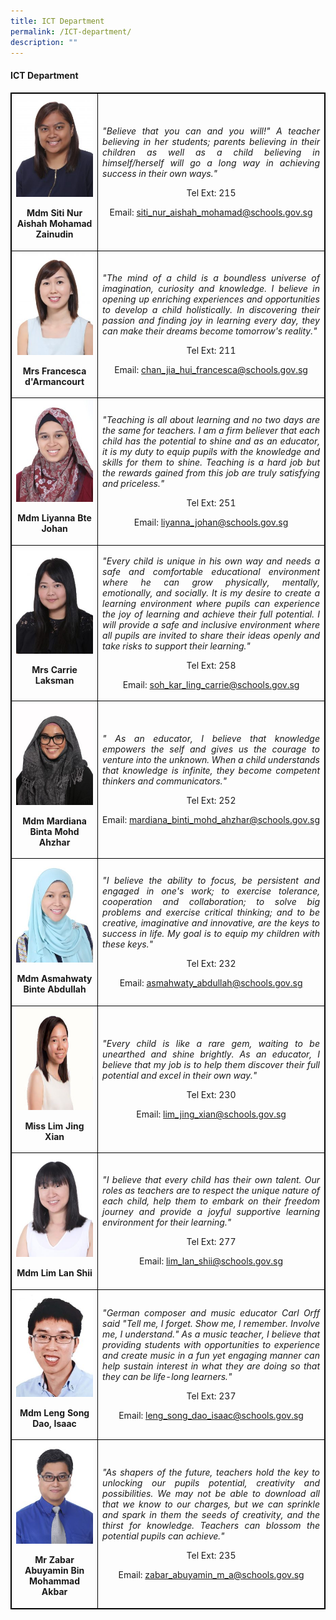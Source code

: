 ```yaml
---
title: ICT Department
permalink: /ICT-department/
description: ""
---
```

<h4><strong>ICT Department</strong></h4>
<table style="border-collapse: collapse; width: 100%; border:1px solid black;">
<tbody>
<tr>
<td style="width: 33.3333%; text-align: center; border:1px solid black;">
<img style="width:100%;" src="/images/cha5.jpg">
<p><strong>Mdm Siti Nur Aishah Mohamad Zainudin</strong></p>
</td>
<td style="width: 50%; text-align: justify; border:1px solid black;">
<p><em>"Believe that you can and you will!" A teacher believing in her students; parents believing in their children as well as a child believing in himself/herself will go a long way in achieving success in their own ways."</em></p>
<p style="width: 100%; text-align: center;">Tel Ext: 215</p>
<p style="width: 100%; text-align: center;">Email:&nbsp;<a href="mailto:siti_nur_aishah_mohamad@schools.gov.sg">siti_nur_aishah_mohamad@schools.gov.sg</a></p>
</td>
</tr>
<tr>
<td style="width: 33.3333%; text-align: center; border:1px solid black;">
<img style="width:100%;" src="/images/smd3.jpg">
<p><strong>Mrs Francesca d'Armancourt</strong></p>
</td>
<td style="width: 50%; text-align: justify; border:1px solid black;">
<p><em>"The mind of a child is a boundless universe of imagination, curiosity and knowledge. I believe in opening up enriching experiences and opportunities to develop a child holistically. In discovering their passion and finding joy in learning every day, they can make their dreams become tomorrow's reality."</em></p>
<p style="width: 100%; text-align: center;">Tel Ext: 211</p>
<p style="width: 100%; text-align: center;">Email:&nbsp;<a href="mailto:chan_jia_hui_francesca@schools.gov.sg">chan_jia_hui_francesca@schools.gov.sg</a></p>
</td>
</tr>
<tr>
<td style="width: 33.3333%; text-align: center; border:1px solid black;">
<img style="width:100%;" src="/images/eng2.jpg">
<p><strong>Mdm Liyanna Bte Johan</strong></p>
</td>
<td style="width: 50%; text-align: justify; border:1px solid black;">
<p><em>"Teaching is all about learning and no two days are the same for teachers. I am a firm believer that each child has the potential to shine and as an educator, it is my duty to equip pupils with the knowledge and skills for them to shine. Teaching is a hard job but the rewards gained from this job are truly satisfying and priceless."</em></p>
<p style="width: 100%; text-align: center;">Tel Ext: 251</p>
<p style="width: 100%; text-align: center;">Email:&nbsp;<a href="mailto:liyanna_johan@schools.gov.sg">liyanna_johan@schools.gov.sg</a></p>
</td>
</tr>
<tr>
<td style="width: 33.3333%; text-align: center; border:1px solid black;">
<img style="width:100%;" src="/images/sci8.jpg">
<p><strong>Mrs Carrie Laksman</strong></p>
</td>
<td style="width: 50%; text-align: justify; border:1px solid black;">
<p><em>"Every child is unique in his own way and needs a safe and comfortable educational environment where he can grow physically, mentally, emotionally, and socially. It is my desire to create a learning environment where pupils can experience the joy of learning and achieve their full potential. I will provide a safe and inclusive environment where all pupils are invited to share their ideas openly and take risks to support their learning."</em></p>
<p style="width: 100%; text-align: center;">Tel Ext: 258</p>
<p style="width: 100%; text-align: center;">Email:&nbsp;<a href="mailto:soh_kar_ling_carrie@schools.gov.sg">soh_kar_ling_carrie@schools.gov.sg</a></p>
</td>
</tr>
<tr>
<td style="width: 33.3333%; text-align: center; border:1px solid black;">
<img style="width:100%;" src="/images/mtl19.jpg">
<p><strong>Mdm Mardiana Binta Mohd Ahzhar</strong></p>
</td>
<td style="width: 50%; text-align: justify; border:1px solid black;">
<p><em>" As an educator, I believe that knowledge empowers the self and gives us the courage to venture into the unknown. When a child understands that knowledge is infinite, they become competent thinkers and communicators."</em></p>
<p style="width: 100%; text-align: center;">Tel Ext: 252</p>
<p style="width: 100%; text-align: center;">Email:&nbsp;<a href="mailto:mardiana_binti_mohd_ahzhar@schools.gov.sg">mardiana_binti_mohd_ahzhar@schools.gov.sg</a></p>
</td>
</tr>
<tr>
<td style="width: 33.3333%; text-align: center; border:1px solid black;">
<img style="width:100%;" src="/images/ma3.jpg">
<p><strong>Mdm Asmahwaty Binte Abdullah</strong></p>
</td>
<td style="width: 50%; text-align: justify; border:1px solid black;">
<p><em>"I believe the ability to focus, be persistent and engaged in one's work; to exercise tolerance, cooperation and collaboration; to solve big problems and exercise critical thinking; and to be creative, imaginative and innovative, are the keys to success in life. My goal is to equip my children with these keys."</em></p>
<p style="width: 100%; text-align: center;">Tel Ext: 232</p>
<p style="width: 100%; text-align: center;">Email:&nbsp;<a href="mailto:asmahwaty_abdullah@schools.gov.sg">asmahwaty_abdullah@schools.gov.sg</a></p>
</td>
</tr>
<tr>
<td style="width: 33.3333%; text-align: center; border:1px solid black;">
<img style="width:100%;" src="/images/mtl5.jpg">
<p><strong>Miss Lim Jing Xian</strong></p>
</td>
<td style="width: 50%; text-align: justify; border:1px solid black;">
<p><em>"Every child is like a rare gem, waiting to be unearthed and shine brightly. As an educator, I believe that my job is to help them discover their full potential and excel in their own way."</em></p>
<p style="width: 100%; text-align: center;">Tel Ext: 230</p>
<p style="width: 100%; text-align: center;">Email:&nbsp;<a href="mailto:lim_jing_xian@schools.gov.sg">lim_jing_xian@schools.gov.sg</a></p>
</td>
</tr>
<tr>
<td style="width: 33.3333%; text-align: center; border:1px solid black;">
<img style="width:100%;" src="/images/mtl9.jpg">
<p><strong>Mdm Lim Lan Shii</strong></p>
</td>
<td style="width: 50%; text-align: justify; border:1px solid black;">
<p><em>"I believe that every child has their own talent. Our roles as teachers are to respect the unique nature of each child, help them to embark on their freedom journey and provide a joyful supportive learning environment for their learning."</em></p>
<p style="width: 100%; text-align: center;">Tel Ext: 277</p>
<p style="width: 100%; text-align: center;">Email:&nbsp;<a href="mailto:lim_lan_shii@schools.gov.sg">lim_lan_shii@schools.gov.sg</a></p>
</td>
</tr>
<tr>
<td style="width: 33.3333%; text-align: center; border:1px solid black;">
<img style="width:100%;" src="/images/pam10.jpg">
<p><strong>Mdm Leng Song Dao, Isaac</strong></p>
</td>
<td style="width: 50%; text-align: justify; border:1px solid black;">
<p><em>"German composer and music educator Carl Orff said "Tell me, I forget. Show me, I remember. Involve me, I understand." As a music teacher, I believe that providing students with opportunities to experience and create music in a fun yet engaging manner can help sustain interest in what they are doing so that they can be life-long learners."</em></p>
<p style="width: 100%; text-align: center;">Tel Ext: 237</p>
<p style="width: 100%; text-align: center;">Email:&nbsp;<a href="mailto:leng_song_dao_isaac@schools.gov.sg">leng_song_dao_isaac@schools.gov.sg</a></p>
</td>
</tr>
<tr>
<td style="width: 33.3333%; text-align: center; border:1px solid black;">
<img style="width:100%;" src="/images/pam3.jpg">
<p><strong>Mr Zabar Abuyamin Bin Mohammad Akbar</strong></p>
</td>
<td style="width: 50%; text-align: justify; border:1px solid black;">
<p><em>"As shapers of the future, teachers hold the key to unlocking our pupils potential, creativity and possibilities. We may not be able to download all that we know to our charges, but we can sprinkle and spark in them the seeds of creativity, and the thirst for knowledge. Teachers can blossom the potential pupils can achieve."</em></p>
<p style="width: 100%; text-align: center;">Tel Ext: 235</p>
<p style="width: 100%; text-align: center;">Email:&nbsp;<a href="mailto:zabar_abuyamin_m_a@schools.gov.sg">zabar_abuyamin_m_a@schools.gov.sg</a></p>
</td>
</tr>
</tbody>
</table>